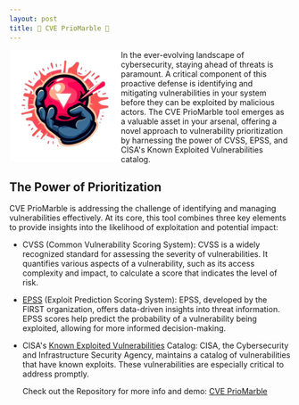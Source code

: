 ```yaml
---
layout: post
title: 🔮 CVE PrioMarble 🔮
---
```


<img height="200" align="left" src="https://github.com/BenjiTrapp/cve-prio-marble/raw/main/static/cve-priomarble-logo.png">
In the ever-evolving landscape of cybersecurity, staying ahead of threats is paramount. A critical component of this proactive defense is identifying and mitigating vulnerabilities in your system before they can be exploited by malicious actors. The CVE PrioMarble tool emerges as a valuable asset in your arsenal, offering a novel approach to vulnerability prioritization by harnessing the power of CVSS, EPSS, and CISA's Known Exploited Vulnerabilities catalog.

## The Power of Prioritization
CVE PrioMarble is addressing the challenge of identifying and managing vulnerabilities effectively. At its core, this tool combines three key elements to provide insights into the likelihood of exploitation and potential impact:

* CVSS (Common Vulnerability Scoring System):
  CVSS is a widely recognized standard for assessing the severity of vulnerabilities. It quantifies various aspects of a vulnerability, such as its access complexity and impact, to calculate a score that indicates the level of risk.
* [EPSS](https://www.first.org/epss/data_stats) (Exploit Prediction Scoring System):
  EPSS, developed by the FIRST organization, offers data-driven insights into threat information. EPSS scores help predict the probability of a vulnerability being exploited, allowing for more informed decision-making.
* CISA's [Known Exploited Vulnerabilities](https://www.cisa.gov/known-exploited-vulnerabilities-catalog) Catalog: 
  CISA, the Cybersecurity and Infrastructure Security Agency, maintains a catalog of vulnerabilities that have known exploits. These vulnerabilities are especially critical to address promptly.

  Check out the Repository for more info and demo: [CVE PrioMarble](https://github.com/BenjiTrapp/cve-prio-marble)
